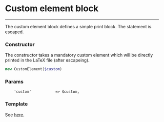 # Custom element block
-------------------------------

The custom element block defines a simple print block. The statement is escaped.

### Constructor

The constructor takes a mandatory custom element which will be directly printed in the LaTeX file (after escapeing).

```php
new CustomElement($custom)
```

### Params

```
    'custom'           => $custom,
```

### Template

See [here](https://github.com/bobvandevijver/latex-bundle/blob/master/Resources/views/Element/custom_element.tex.twig).